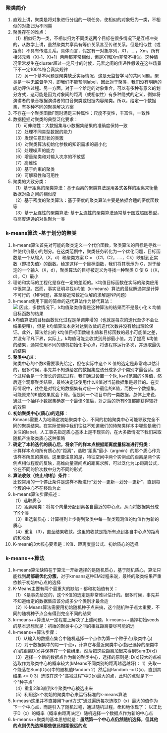 ### 聚类简介
1. 直观上讲，聚类是将对象进行分组的一项任务，使相似的对象归为一类，不相似的对象归为不同类
2. 聚类存在的难点：  
（1）相似归为一类，不相似归为不同类这两个目标在很多情况下是互相冲突的，从数学上讲，虽然聚类共享具有等价关系甚至传递关系，但是相似性（或距离）不具有传递关系。具体而言，假定有一对象序列，X1，....，Xm，所有相邻元素（Xi-1、Xi+1）两两都非常相似，但是X1和Xm非常不相似。这种情况常常发生在cluster超过一定尺寸的时候，元素之间的传递性假设在这些场景下不一定100%符合真实规律  
（2）另一个基本问题是聚类缺乏实际情况，这是无监督学习的共同问题。聚类是一种无监督学习，即我们不能预测label，因此对于聚类，我们没有明确的成功评估过程。另一方面，对于一个给定的对象集合，可以有多种有意义的划分方式，这可能是因为对象间的距离（或相似性）有多种隐式的定义，例如将演讲者的录音根据演讲者的口音聚类或根据内容聚类。所以，给定一个数据集，有多种不同的聚类解决方案
3. 不存在一个聚类函数F同时满足三种属性：尺度不变性，丰富性，一致性
4. 数据挖掘对聚类的典型泛化要求：  
（1）可伸缩性：大数据集与小数据集结果的准确度保持一致  
（2）处理不同类型数据的能力  
（3）发现任意形状的类簇  
（4）对聚类算法初始化参数的知识需求的最小化  
（5）处理噪声的能力  
（6）增量聚类和对输入次序的不敏感  
（7）高维性  
（8）基于约束的聚类  
（9）可解释性和可用性
5. 聚类的大致分类：  
（1）基于距离的聚类算法：基于距离的聚类算法是用各式各样的距离来衡量数据对象之间的相似度  
（2）基于密度的聚类算法：基于密度的聚类算法主要是依据合适的密度函数等  
（3）基于互连性的聚类算法: 基于互连性的聚类算法通常基于图或超图模型，将高度连通的对象聚为一类

### k-means算法 -基于划分的聚类
1. k-means算法首先对可能的聚类定义一个代价函数，聚类算法的目标是寻找一种使代价最小的划分。在这类范例中，聚类任务转化为一个优化问题，目标函数是一个从输入（X，d）和聚类方案 C = （C1，C2，....，Ck）映射到正实数（即损失值）的函数。给定这样一个目标函数，我们将其表示为 G，对于给定的一个输入（X，d），聚类算法的目标被定义为寻找一种聚类 C 使 G（（X，d），C）最小
2. 理论和实际的工程化是存在一定的差距的。k均值目标函数在实际的聚类应用中很常见。然而，事实证明寻找k均值（k-means）算法的最优解通常是计算不可行的（NP问题，甚至接近常数近似解的求解是NP问题）
3. k-means使用下面的简单的迭代算法作为替代算法：  
![](https://images2018.cnblogs.com/blog/532548/201807/532548-20180721161353813-1397832230.png)
因此，多数情况下，k均值聚类值得是这种算法的结果而不是最小化 k 均值目标函数的结果
4. k均值算法的目标函数优化过程是单调非增的（也就是每次的迭代至少不会让结果更糟），但是 k均值算法本身对达到收敛的迭代次数并没有给出理论保证。此外，算法给出的 k均值目标函数输出值和目标函数的最小可能值之差，并没有平凡下界，实际上，k均值可能会收敛到局部最小值。为了提高 k均值的结果，通常使用不同的随机初始化中心点，将该程序运行多次，并选取最优的结果
5. **聚类中心K**：  
聚类中心的个数K需要事先给定，但在实际中这个 K 值的选定是非常难以估计的，很多时候，事先并不知道给定的数据集应该分成多少个类别才最合适。这个过程会是一个漫长的调试过程，我们通过设置一个[k, k+n]范围的K类值，然后逐个观察聚类结果，最终决定该使用什么K值对当前数据集是最佳的。在实际情况中，往往是对特定的数据集有对应一个最佳的K值，而换一个数据集，可能原来的K值效果就会下降。但是同一个项目中的一类数据，总体上来说，通过一个抽样小数据集确定一个最佳K值后，对之后的所有K值都能获得较好的效果
6. **初始聚类中心(质心)的选择**：  
Kmeans需要人为地确定初始聚类中心，不同的初始聚类中心可能导致完全不同的聚类结果。在实际使用中我们往往不知道我们的待聚类样本中哪些是我们关注的label，人工事先指定质心基本上是不现实的，在大多数情况下我们采取随机产生聚类质心这种策略
7. **确定了本轮迭代的质心后，将余下的样本点根据距离度量标准进行归类**：  
计算样本点和所有质心的“距离”，选取“距离”最小（argmin）的那个质心作为该样本所属的类别。这里要注意的是，特征空间中两个实例点的距离是两个实例点相似程度的反映，高维向量空间点的距离求解，可以泛化为Lp距离公式，它在不同的阶次数中分为不同的形式
8. **算法收敛（终止/停机）条件**：  
比较常用的一个停止条件是这样不断进行"划分—更新—划分—更新"，直到每个簇的中心不在移动为止
9. k-means算法步骤描述：  
（1）选取质心  
（2）距离聚类：将每个向量分配到离各自最近的中心点，从而将数据集分成了K个类  
（3）重选新质心：计算得到上步得到聚类中每一聚类观测值的均值作为新的质心  
（4）重复（3），直至结果收敛，这里的收敛是指所有点到各自中心点的距离的和收敛
10. K-mean的3大核心要素是：K值、距离度量公式、初始质心的选择

### k-means++算法
1. k-means算法缺陷在于算法一开始选择的是随机质心，基于随机质心，算法只能找到**局部最优化分簇**，对于kmeans这种EM过程来说，最终的聚类结果严重依赖于初始中心点的选择
2. K-Means主要有两个最重大的缺陷 - 都和初始值有关：  
（1）K是事先给定的，这个K值的选定是非常难以估计的。很多时候，事先并不知道给定的数据集应该分成多少个类别才最合适  
（2）K-Means算法需要用初始随机种子点来搞，这个随机种子点太重要，不同的随机种子点会有得到完全不同的结果 
3. k-means++算法从一定程度上解决了上述问题，k-means++选择初始seeds的基本思想就是：初始的聚类中心之间的相互距离要尽可能的远
4. k-means++算法步骤：  
（1）从输入的数据点集合中随机选择一个点作为第一个种子点(聚类中心)   
（2）对于数据集中的每一个点x，计算它与最近聚类中心(指已选择的聚类中心)的距离D(x)并保存在一个数组里，然后把这些距离加起来得到Sum(D(x))  
（3）选择一个新的数据点作为新的聚类中心，选择的原则是: D(x)较大的点被选取作为聚类中心的概率较大(kMeans不同类别的距离越远越好)： 
1）先取一个能落在Sum(D(x))中的随机值Random 2）然后用Random -= D(x)，直到其结果 <= 0 3）选取在这个"递减过程"中D(x)最大的点，此时的点就是下一个"种子点"  
（4）重复2和3直到k个聚类中心被选出来  
（5）利用这k个初始的聚类中心来运行标准的k-means算法 
5. k-measn这里并不直接用“hard方式”通过遍历每次选取D（x）最大的值作为下一个中心点，而是引入了随机过程，通过随机过程，柔和地体现了：
以正比于D（x）的概率（概率由距离决定）随机选择一个数据点作为新的中心点
6. k-means++聚类的基本思想就是：**虽然第一个中心点仍然随机选择，但其他的点则优先选择那些彼此相距很远的点**